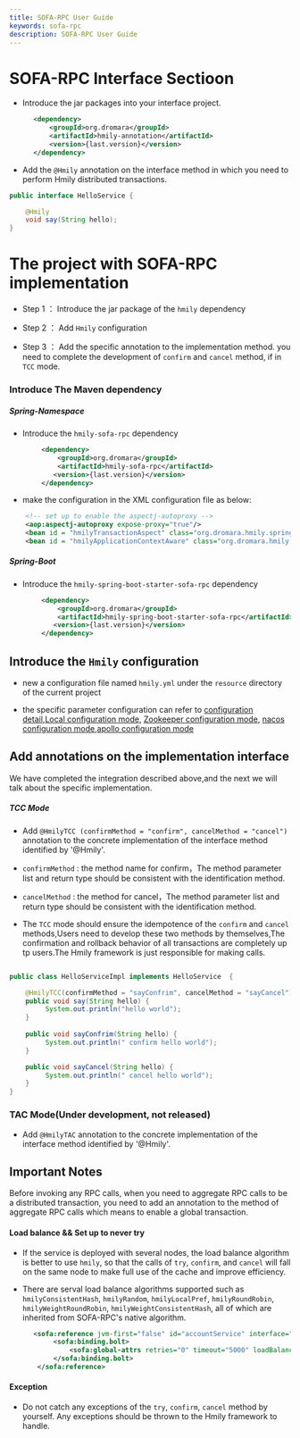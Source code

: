 ```yaml
---
title: SOFA-RPC User Guide
keywords: sofa-rpc
description: SOFA-RPC User Guide
---
```


# SOFA-RPC Interface Sectioon

*  Introduce the jar packages into your interface project.

```xml
      <dependency>
          <groupId>org.dromara</groupId>
          <artifactId>hmily-annotation</artifactId>
          <version>{last.version}</version>
      </dependency>
```

* Add the `@Hmily` annotation on the interface method in which you need to perform Hmily distributed transactions.
```java
public interface HelloService {

    @Hmily
    void say(String hello);
}
```

# The project with SOFA-RPC implementation
 
  * Step 1 ： Introduce the jar package of the `hmily` dependency
  
  * Step 2 ： Add `Hmily` configuration
  
  * Step 3 ： Add the specific annotation to the implementation method. you need to complete the development of `confirm` and `cancel` method, if in `TCC` mode.

### Introduce The Maven dependency

##### Spring-Namespace

* Introduce the `hmily-sofa-rpc` dependency 

```xml
        <dependency>
            <groupId>org.dromara</groupId>
            <artifactId>hmily-sofa-rpc</artifactId>
           <version>{last.version}</version>
        </dependency>
```

* make the configuration in the XML configuration file as below:

```xml
    <!-- set up to enable the aspectj-autoproxy -->
    <aop:aspectj-autoproxy expose-proxy="true"/>
    <bean id = "hmilyTransactionAspect" class="org.dromara.hmily.spring.aop.SpringHmilyTransactionAspect"/>
    <bean id = "hmilyApplicationContextAware" class="org.dromara.hmily.spring.HmilyApplicationContextAware"/>

```

##### Spring-Boot

* Introduce the `hmily-spring-boot-starter-sofa-rpc` dependency

```xml
        <dependency>
            <groupId>org.dromara</groupId>
            <artifactId>hmily-spring-boot-starter-sofa-rpc</artifactId>
           <version>{last.version}</version>
        </dependency>
```

## Introduce the `Hmily` configuration

  * new a configuration file named `hmily.yml` under the `resource` directory of the current project
  
  * the specific parameter configuration can refer to [configuration detail](config_en.md),[Local configuration mode](config-local_en.md), [Zookeeper configuration mode](config-zookeeper_en.md), [nacos configuration mode](config-nacos_en.md),[apollo configuration mode](config-apollo_en.md)
  
  
## Add annotations on the implementation interface

We have completed the integration described above,and the next we will talk about the specific implementation.

##### TCC Mode

 * Add `@HmilyTCC (confirmMethod = "confirm", cancelMethod = "cancel")` annotation to the concrete implementation of the interface method identified by '@Hmily'.

 * `confirmMethod` : the method name for confirm，The method parameter list and return type should be consistent with the identification method.

 * `cancelMethod` :  the method for cancel，The method parameter list and return type should be consistent with the identification method.
 
 * The `TCC` mode should ensure the idempotence of the `confirm` and `cancel` methods,Users need to develop these two methods by themselves,The confirmation and rollback behavior of all transactions are completely up tp users.The Hmily framework is just responsible for making calls.

```java

public class HelloServiceImpl implements HelloService  {

    @HmilyTCC(confirmMethod = "sayConfrim", cancelMethod = "sayCancel")
    public void say(String hello) {
         System.out.println("hello world");
    }
    
    public void sayConfrim(String hello) {
         System.out.println(" confirm hello world");
    }

    public void sayCancel(String hello) {
         System.out.println(" cancel hello world");
    }
}
``` 
 
### TAC Mode(Under development, not released)

  * Add `@HmilyTAC` annotation to the concrete implementation of the interface method identified by '@Hmily'. 
  
## Important Notes
  Before invoking any RPC calls, when you need to aggregate RPC calls to be a distributed transaction, you need to add an annotation to the method of aggregate RPC calls which means to enable a global transaction.

#### Load balance && Set up to never try

  * If the service is deployed with several nodes, the load balance algorithm is better to use `hmily`, so that the calls of `try`, `confirm`, and `cancel` will fall on the same node to make full use of the cache and improve efficiency.
  
  * There are serval load balance algorithms supported such as `hmilyConsistentHash`, `hmilyRandom`,  `hmilyLocalPref`, `hmilyRoundRobin`, `hmilyWeightRoundRobin`, `hmilyWeightConsistentHash`, all of which are inherited from SOFA-RPC's native algorithm.
    
```xml
      <sofa:reference jvm-first="false" id="accountService" interface="org.dromara.hmily.demo.common.account.api.AccountService">
           <sofa:binding.bolt>
               <sofa:global-attrs retries="0" timeout="5000" loadBalancer ="hmilyRandom"/>
           </sofa:binding.bolt>
       </sofa:reference>       
```      

#### Exception
  
  * Do not catch any exceptions of the `try`, `confirm`, `cancel` method by yourself. Any exceptions should be thrown to the Hmily framework to handle.
